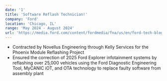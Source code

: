 ```yaml
---
date: '1'
title: 'Software Reflash Technician!'
company: 'Ford'
location: 'Chicago, IL'
range: 'May 2024 - August 2024'
url: 'https://media.ford.com/content/fordmedia/fna/us/en/ford-tech-blog.0.60.html'
---
```


- Contracted by Novellus Engineering through Kelly Services for the Phoenix Module Reflashing Project
- Ensured the correction of 2025 Ford Explorer infotainment systems by reflashing over 25,000 vehicles using the Ford Diagnostic Engineering Tool, MyCANIC iOT, and OTA technology to replace faulty software from assembly plant
